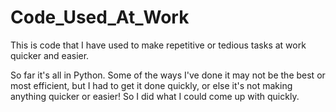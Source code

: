 # Code_Used_At_Work
This is code that I have used to make repetitive or tedious tasks at work quicker and easier.

So far it's all in Python. Some of the ways I've done it may not be the best or most efficient, but I had to get it done quickly, or else it's not making anything quicker or easier! So I did what I could come up with quickly.
